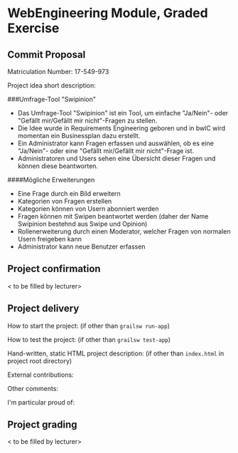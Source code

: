# WebEngineering Module, Graded Exercise

## Commit Proposal

Matriculation Number: 17-549-973

Project idea short description: 

###Umfrage-Tool "Swipinion"
- Das Umfrage-Tool "Swipinion" ist ein Tool, um einfache "Ja/Nein"- oder "Gefällt mir/Gefällt mir nicht"-Fragen zu stellen.
- Die Idee wurde in Requirements Engineering geboren und in bwlC wird momentan ein Businessplan dazu erstellt. 
- Ein Administrator kann Fragen erfassen und auswählen, ob es eine "Ja/Nein"- oder eine "Gefällt mir/Gefällt mir nicht"-Frage ist.
- Administratoren und Users sehen eine Übersicht dieser Fragen und können diese beantworten.

####Mögliche Erweiterungen
- Eine Frage durch ein Bild erweitern
- Kategorien von Fragen erstellen
- Kategorien können von Usern abonniert werden
- Fragen können mit Swipen beantwortet werden (daher der Name Swipinion bestehnd aus Swipe und Opinion)
- Rollenerweiterung durch einen Moderator, welcher Fragen von normalen Usern freigeben kann
- Administrator kann neue Benutzer erfassen


## Project confirmation

< to be filled by lecturer>


## Project delivery <to be filled by student>

How to start the project: (if other than `grailsw run-app`)

How to test the project:  (if other than `grailsw test-app`)

Hand-written, static HTML 
project description:      (if other than `index.html` in project root directory)

External contributions:

Other comments: 

I'm particular proud of:


## Project grading 

< to be filled by lecturer>
